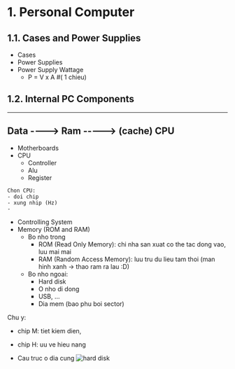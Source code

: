 # 1. Personal Computer

## 1.1. Cases and Power Supplies
- Cases
- Power Supplies
- Power Supply Wattage
  - P = V x A #( 1 chieu)
  
## 1.2. Internal PC Components
----------------------------------
Data ----> Ram -----> (cache) CPU
----------------------------------

- Motherboards
- CPU
  - Controller
  - Alu
  - Register
  
```
Chon CPU:
- doi chip
- xung nhip (Hz)
- 
```

- Controlling System
- Memory (ROM and RAM)
  - Bo nho trong
    - ROM (Read Only Memory): chi nha san xuat co the tac dong vao, luu mai mai
    - RAM (Random Access Memory): luu tru du lieu tam thoi (man hinh xanh -> thao ram ra lau :D)
  - Bo nho ngoai:
    - Hard disk
    - O nho di dong
    - USB, ...
    - Dia mem (bao phu boi sector)

Chu y:
- chip M: tiet kiem dien,
- chip H: uu ve hieu nang

- Cau truc o dia cung
  ![hard disk](http://geraldcomputerlab.com/wp-content/uploads/2018/02/hard-disk-structure.png)
